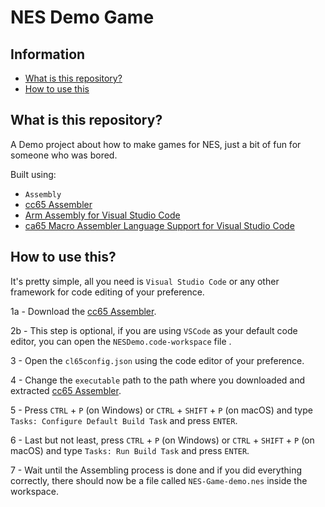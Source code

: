 # NES Demo Game

Information
---------
  - [What is this repository?](#what-is-this-repository)
  - [How to use this](#how-to-use-this)

## What is this repository?

A Demo project about how to make games for NES, just a bit of fun for someone who was bored.

Built using:

- `Assembly`
- [cc65 Assembler](https://cc65.github.io/)
- [Arm Assembly for Visual Studio Code](https://marketplace.visualstudio.com/items?itemName=dan-c-underwood.arm) 
- [ca65 Macro Assembler Language Support for Visual Studio Code](https://marketplace.visualstudio.com/items?itemName=tlgkccampbell.code-ca65)

## How to use this?

It's pretty simple, all you need is `Visual Studio Code` or any other framework for code editing of your preference.

1a - Download the [cc65 Assembler](https://cc65.github.io/).

2b - This step is optional, if you are using `VSCode` as your default code editor, you can open the `NESDemo.code-workspace` file .

3 - Open the `cl65config.json` using the code editor of your preference.

4 - Change the `executable` path to the path where you downloaded and extracted [cc65 Assembler](https://cc65.github.io/).

5 - Press `CTRL` + `P` (on Windows) or `CTRL` + `SHIFT` + `P` (on macOS) and type `Tasks: Configure Default Build Task` and press `ENTER`.

6 - Last but not least, press `CTRL` + `P` (on Windows) or `CTRL` + `SHIFT` + `P` (on macOS) and type `Tasks: Run Build Task` and press `ENTER`.

7 - Wait until the Assembling process is done and if you did everything correctly, there should now be a file called `NES-Game-demo.nes` inside the workspace.